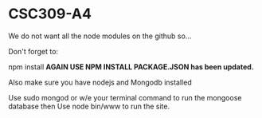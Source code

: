 # CSC309-A4
We do not want all the node modules on the github so...

Don't forget to:

npm install **AGAIN USE NPM INSTALL PACKAGE.JSON has been updated.**

Also make sure you have nodejs and Mongodb installed

Use sudo mongod or w/e your terminal command to run the mongoose database then
Use node bin/www to run the site.

